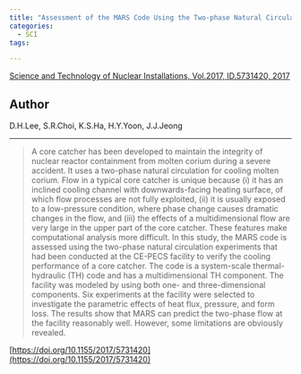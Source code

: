 ```yaml
---
title: "Assessment of the MARS Code Using the Two-phase Natural Circulation Experiments at a Core Catcher Test Facility"
categories:
  - SCI
tags:

---
```


[Science and Technology of Nuclear Installations, Vol.2017, ID.5731420, 2017](https://doi.org/10.1155/2017/5731420)


## Author

D.H.Lee, S.R.Choi, K.S.Ha, H.Y.Yoon, J.J.Jeong

----

>A core catcher has been developed to maintain the integrity of nuclear reactor containment from molten corium during a severe accident. It uses a two-phase natural circulation for cooling molten corium. Flow in a typical core catcher is unique because (i) it has an inclined cooling channel with downwards-facing heating surface, of which flow processes are not fully exploited, (ii) it is usually exposed to a low-pressure condition, where phase change causes dramatic changes in the flow, and (iii) the effects of a multidimensional flow are very large in the upper part of the core catcher. These features make computational analysis more difficult. In this study, the MARS code is assessed using the two-phase natural circulation experiments that had been conducted at the CE-PECS facility to verify the cooling performance of a core catcher. The code is a system-scale thermal-hydraulic (TH) code and has a multidimensional TH component. The facility was modeled by using both one- and three-dimensional components. Six experiments at the facility were selected to investigate the parametric effects of heat flux, pressure, and form loss. The results show that MARS can predict the two-phase flow at the facility reasonably well. However, some limitations are obviously revealed.

[https://doi.org/10.1155/2017/5731420](https://doi.org/10.1155/2017/5731420)
